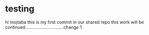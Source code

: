 # testing

hi mojtaba this is my first commit in our shared repo 
this work will be continued 
..............................change 1 
